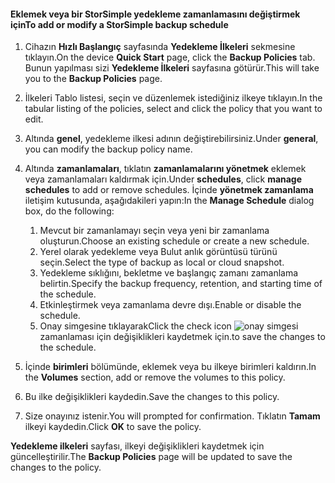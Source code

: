
<!--author=SharS last changed: 9/15/15-->

#### <a name="to-add-or-modify-a-storsimple-backup-schedule"></a><span data-ttu-id="43f35-101">Eklemek veya bir StorSimple yedekleme zamanlamasını değiştirmek için</span><span class="sxs-lookup"><span data-stu-id="43f35-101">To add or modify a StorSimple backup schedule</span></span>
1. <span data-ttu-id="43f35-102">Cihazın **Hızlı Başlangıç** sayfasında **Yedekleme İlkeleri** sekmesine tıklayın.</span><span class="sxs-lookup"><span data-stu-id="43f35-102">On the device **Quick Start** page, click the **Backup Policies** tab.</span></span> <span data-ttu-id="43f35-103">Bunun yapılması sizi **Yedekleme İlkeleri** sayfasına götürür.</span><span class="sxs-lookup"><span data-stu-id="43f35-103">This will take you to the **Backup Policies** page.</span></span>
2. <span data-ttu-id="43f35-104">İlkeleri Tablo listesi, seçin ve düzenlemek istediğiniz ilkeye tıklayın.</span><span class="sxs-lookup"><span data-stu-id="43f35-104">In the tabular listing of the policies, select and click the policy that you want to edit.</span></span>
3. <span data-ttu-id="43f35-105">Altında **genel**, yedekleme ilkesi adının değiştirebilirsiniz.</span><span class="sxs-lookup"><span data-stu-id="43f35-105">Under **general**, you can modify the backup policy name.</span></span>
4. <span data-ttu-id="43f35-106">Altında **zamanlamaları**, tıklatın **zamanlamalarını yönetmek** eklemek veya zamanlamaları kaldırmak için.</span><span class="sxs-lookup"><span data-stu-id="43f35-106">Under **schedules**, click **manage schedules** to add or remove schedules.</span></span> <span data-ttu-id="43f35-107">İçinde **yönetmek zamanlama** iletişim kutusunda, aşağıdakileri yapın:</span><span class="sxs-lookup"><span data-stu-id="43f35-107">In the **Manage Schedule** dialog box, do the following:</span></span>
   
   1. <span data-ttu-id="43f35-108">Mevcut bir zamanlamayı seçin veya yeni bir zamanlama oluşturun.</span><span class="sxs-lookup"><span data-stu-id="43f35-108">Choose an existing schedule or create a new schedule.</span></span>
   2. <span data-ttu-id="43f35-109">Yerel olarak yedekleme veya Bulut anlık görüntüsü türünü seçin.</span><span class="sxs-lookup"><span data-stu-id="43f35-109">Select the type of backup as local or cloud snapshot.</span></span>
   3. <span data-ttu-id="43f35-110">Yedekleme sıklığını, bekletme ve başlangıç zamanı zamanlama belirtin.</span><span class="sxs-lookup"><span data-stu-id="43f35-110">Specify the backup frequency, retention, and starting time of the schedule.</span></span>
   4. <span data-ttu-id="43f35-111">Etkinleştirmek veya zamanlama devre dışı.</span><span class="sxs-lookup"><span data-stu-id="43f35-111">Enable or disable the schedule.</span></span>
   5. <span data-ttu-id="43f35-112">Onay simgesine tıklayarak</span><span class="sxs-lookup"><span data-stu-id="43f35-112">Click the check icon</span></span> ![onay simgesi](./media/storsimple-add-modify-backup-schedule/HCS_CheckIcon-include.png) <span data-ttu-id="43f35-114">zamanlaması için değişiklikleri kaydetmek için.</span><span class="sxs-lookup"><span data-stu-id="43f35-114">to save the changes to the schedule.</span></span>
5. <span data-ttu-id="43f35-115">İçinde **birimleri** bölümünde, eklemek veya bu ilkeye birimleri kaldırın.</span><span class="sxs-lookup"><span data-stu-id="43f35-115">In the **Volumes** section, add or remove the volumes to this policy.</span></span>
6. <span data-ttu-id="43f35-116">Bu ilke değişiklikleri kaydedin.</span><span class="sxs-lookup"><span data-stu-id="43f35-116">Save the changes to this policy.</span></span>
7. <span data-ttu-id="43f35-117">Size onayınız istenir.</span><span class="sxs-lookup"><span data-stu-id="43f35-117">You will prompted for confirmation.</span></span> <span data-ttu-id="43f35-118">Tıklatın **Tamam** ilkeyi kaydedin.</span><span class="sxs-lookup"><span data-stu-id="43f35-118">Click **OK** to save the policy.</span></span>

<span data-ttu-id="43f35-119">**Yedekleme ilkeleri** sayfası, ilkeyi değişiklikleri kaydetmek için güncelleştirilir.</span><span class="sxs-lookup"><span data-stu-id="43f35-119">The **Backup Policies** page will be updated to save the changes to the policy.</span></span>

